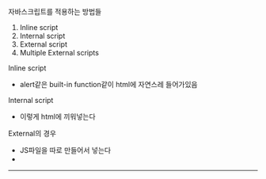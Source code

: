자바스크립트를 적용하는 방법들
1. Inline script
2. Internal script
3. External script
4. Multiple External scripts

Inline script
- alert같은 built-in function같이 html에 자연스레 들어가있음

Internal script
- <script>자바스크립트 내용</script> 이렇게 html에 끼워넣는다

External의 경우
- JS파일을 따로 만들어서 넣는다
- <script src="자바스크립트 파일 경로"></script>

---

